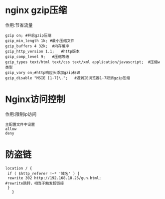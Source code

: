 # nginx gzip压缩 #
作用:节省流量

	gzip on; #开启gzip压缩
    gzip_min_length 1k; #最小压缩文件
    gzip_buffers 4 32k;  #内存缓冲
    gzip_http_version 1.1;   #http版本
    gzip_comp_level 9;   #压缩等级
    gzip_types text/html text/css text/xml application/javascript;  #压缩w类型
    gzip_vary on;#http响应头添加gzip标识
    gzip_disable "MSIE [1-7]\.";   #遇到IE浏览器1-7取消gzip压缩

# Nginx访问控制 #
作用:限制ip访问

    主配置文件中设置
    allow
    deny

# 防盗链 #
    location / {
     if ( $http_referer !~* '域名' ) {
     rewrite 302 http://192.168.18.25/gun.html;
	#rewrite跳转，相当于触发超链接
     } 
       }